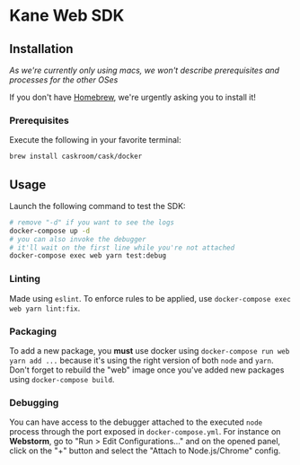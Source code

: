 # Kane Web SDK

## Installation

*As we're currently only using macs, we won't describe prerequisites and processes for the other OSes*

If you don't have [Homebrew](http://brew.sh/), we're urgently asking you to install it!

### Prerequisites

Execute the following in your favorite terminal:
```bash
brew install caskroom/cask/docker
```

## Usage

Launch the following command to test the SDK:
```bash
# remove "-d" if you want to see the logs 
docker-compose up -d
# you can also invoke the debugger
# it'll wait on the first line while you're not attached
docker-compose exec web yarn test:debug
```

### Linting

Made using `eslint`. To enforce rules to be applied, use `docker-compose exec web yarn lint:fix`.

### Packaging

To add a new package, you **must** use docker using `docker-compose run web yarn add ...`
because it's using the right version of both `node` and `yarn`.
Don't forget to rebuild the "web" image once you've added new packages using `docker-compose build`.

### Debugging

You can have access to the debugger attached to the executed `node` process through the port exposed in `docker-compose.yml`.
For instance on **Webstorm**, go to "Run > Edit Configurations..." and on the opened panel, click on the "+" button and select
the "Attach to Node.js/Chrome" config.
